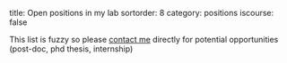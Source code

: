 title: Open positions in my lab
sortorder: 8
category: positions
iscourse: false

<!-- - Engineer to work on [scikit-learn](http://scikit-learn.org)
- PhD/Post-doc positions on machine learning and signal processing with applications in neuroimaging (MEG, EEG)
-->

This list is fuzzy so please [contact me](mailto:joseph.salmon@umontpellier.fr) directly for potential opportunities (post-doc, phd thesis, internship)
